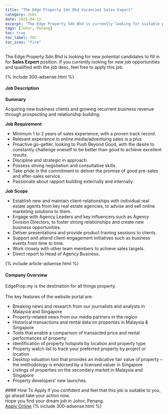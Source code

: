```yaml
---
title: "The Edge Property Sdn Bhd Vacancies Sales Expert" 
category: Jobs 
date: 2021-04-11 
excerpt: "The Edge Property Sdn Bhd is currently looking for suitable person to fill in the Sales Expert which based in Johor, Penang" 
tags: [Johor, Penang] 
toc: true 
toc_label: TOC 
toc_icon: "fire" 
--- 
```


<p>The Edge Property Sdn Bhd is looking for new potential candidates to fill in for <b>Sales Expert</b> position. If you currently looking for new job opportunities and qualified with the job desc, feel free to apply this job.
</p>{% include 300-adsense.html %} 
<div><div><h4>Job Description</h4></div><div><div><span><div><p><strong>Summary</strong></p><p><span>Acquiring new business clients and growing recurrent business revenue through prospecting and relationship building.</span></p><p><strong>Job Requirement</strong></p><ul><li><span>Minimum 1 to 2 years of sales experience, with a proven track record.&#160;</span></li><li><span>Relevant experience in online media/advertising sales is a plus</span></li><li><span>Proactive go-getter, looking to Push Beyond Good, with the desire to constantly challenge oneself to be better than good to achieve excellent results.</span></li><li><span>Discipline and strategic in approach.</span></li><li><span>Possess strong negotiation and consultative skills.</span></li><li><span>Take pride in the commitment to deliver the promise of good pre-sales and after-sales service.</span></li><li><span>Passionate about rapport building externally and internally.</span></li></ul><p><strong>Job Scope</strong></p><ul><li><span>Establish new and maintain client-relationships with individual real estate agents from key real estate agencies, to advise and sell online marketing solutions to them.</span></li><li><span>Engage with Agency Leaders and key influencers such as Agency Division Directors, to foster strong relationships and create new business opportunities.</span></li><li><span>Deliver presentations and provide product training sessions to clients.</span></li><li><span>Support and attend client-engagement initiatives such as business events from time to time.</span></li><li><span>Work closely with other team members to achieve sales targets.</span></li><li><span>Direct report to Head of Agency Business.</span></li></ul></div></span></div></div></div> 
{% include article-adsense.html %} 
<div><div><h4>Company Overview</h4></div><div><div><span><div><div>EdgeProp.my is the destination for all things property.<br>
&#160;</div>
<div>The key features of the website portal are:</div>
<ul>
<li>Breaking news and research from our journalists and analysts in Malaysia and Singapore</li>
<li>Property-related news from our media partners in the region</li>
<li>Historical transactions and rental data on properties in Malaysia &amp; Singapore</li>
<li>Tools that enable a comparison of transacted price and rental performances of property</li>
<li>Identification of property hotspots by location and property type</li>
<li>Property watch list to track your preferred property by project or location</li>
<li>Desktop valuation tool that provides an indicative fair value of property &#8211; the methodology is endorsed by a licensed valuer in Singapore</li>
<li>Listings of properties on the secondary market in Malaysia and Singapore</li>
<li>Property developers&#8217; new launches.</li>
</ul></div></span></div></div></div> 
#### How To Apply 
If you confident and feel that this job is suitable to you, go ahead take your action now. <br/> 
Hope you find your dream job in Johor, Penang. <br/> 
<a href="https://www.jobstreet.com.my/en/job/sales-expert-4523234?jobId=jobstreet-my-job-4523234&" class="btn btn--info" target="_blank" rel="nofollow noopenner">Apply Online</a> 
{% include 300-adsense.html %} 